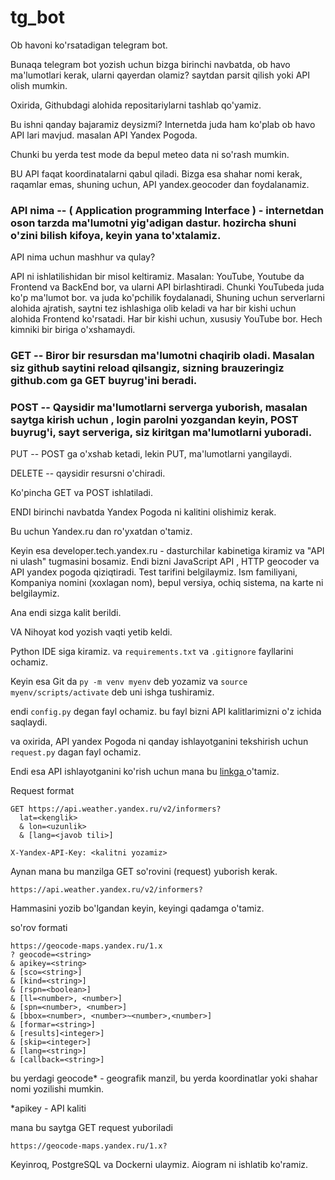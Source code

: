 # tg_bot
Ob havoni ko'rsatadigan telegram bot.


Bunaqa telegram bot yozish uchun bizga birinchi navbatda, ob havo ma'lumotlari kerak, ularni qayerdan olamiz? saytdan parsit qilish yoki API olish mumkin. 

Oxirida, Githubdagi alohida repositariylarni tashlab qo'yamiz.

Bu ishni qanday bajaramiz deysizmi? Internetda juda ham ko'plab ob havo API lari mavjud. masalan API Yandex Pogoda.

Chunki bu yerda test mode da bepul meteo data ni so'rash mumkin.

BU API faqat koordinatalarni qabul qiladi. Bizga esa shahar nomi kerak, raqamlar emas, shuning uchun, API yandex.geocoder dan foydalanamiz.

### API nima -- ( Application programming Interface ) - internetdan oson tarzda ma'lumotni yig'adigan dastur. hozircha shuni o'zini bilish kifoya, keyin yana to'xtalamiz.

API nima uchun mashhur va qulay?

API ni ishlatilishidan bir misol keltiramiz. Masalan: YouTube, Youtube da Frontend va BackEnd bor, va ularni API birlashtiradi. Chunki YouTubeda juda ko'p ma'lumot bor. va juda ko'pchilik foydalanadi, Shuning uchun serverlarni alohida ajratish, saytni tez ishlashiga olib keladi va har bir kishi uchun alohida Frontend ko'rsatadi. Har bir kishi uchun, xususiy YouTube bor. Hech kimniki bir biriga o'xshamaydi.

### GET -- Biror bir resursdan ma'lumotni chaqirib oladi. Masalan siz github saytini reload qilsangiz, sizning brauzeringiz github.com ga GET buyrug'ini beradi.

### POST -- Qaysidir ma'lumotlarni serverga yuborish, masalan saytga kirish uchun , login parolni yozgandan keyin, POST buyrug'i, sayt serveriga, siz kiritgan ma'lumotlarni yuboradi.

PUT -- POST ga o'xshab ketadi, lekin PUT, ma'lumotlarni yangilaydi.

DELETE -- qaysidir resursni o'chiradi.

Ko'pincha GET va POST ishlatiladi.


ENDI birinchi navbatda Yandex Pogoda ni kalitini olishimiz kerak. 

Bu uchun Yandex.ru dan ro'yxatdan o'tamiz.

Keyin esa developer.tech.yandex.ru - dasturchilar kabinetiga kiramiz va "API ni ulash" tugmasini bosamiz. Endi bizni JavaScript API , HTTP geocoder va API yandex pogoda qiziqtiradi. Test tarifini belgilaymiz. Ism familiyani, Kompaniya nomini (xoxlagan nom), bepul versiya, ochiq sistema, na karte ni belgilaymiz.

Ana endi sizga kalit berildi.

VA Nihoyat kod yozish vaqti yetib keldi.

Python IDE siga kiramiz. va ```requirements.txt``` va ```.gitignore``` fayllarini ochamiz.

Keyin esa Git da ```py -m venv myenv``` deb yozamiz  va ```source myenv/scripts/activate``` deb uni ishga tushiramiz.

endi ```config.py``` degan fayl ochamiz. bu fayl bizni API kalitlarimizni o'z ichida saqlaydi.

va oxirida, API yandex Pogoda ni qanday ishlayotganini tekshirish uchun ```request.py``` dagan fayl ochamiz.

Endi esa API ishlayotganini ko'rish uchun mana bu <a href="yandex.ru/dev/weather/doc/dg/concepts/forecast-info.html#forecast"> linkga </a> o'tamiz. 

Request format
```
GET https://api.weather.yandex.ru/v2/informers?
  lat=<kenglik>
  & lon=<uzunlik>
  & [lang=<javob tili>]

X-Yandex-API-Key: <kalitni yozamiz>
```

Aynan mana bu manzilga GET so'rovini (request) yuborish kerak.
```
https://api.weather.yandex.ru/v2/informers?
```

Hammasini yozib bo'lgandan keyin, keyingi qadamga o'tamiz.



so'rov formati
```
https://geocode-maps.yandex.ru/1.x
? geocode=<string>
& apikey=<string>
& [sco=<string>]
& [kind=<string>]
& [rspn=<boolean>]
& [ll=<number>, <number>]
& [spn=<number>, <number>]
& [bbox=<number>, <number>~<number>,<number>]
& [formar=<string>]
& [results]<integer>]
& [skip=<integer>]
& [lang=<string>]
& [callback=<string>]
```

bu yerdagi geocode* - geografik manzil, bu yerda koordinatlar yoki shahar nomi yozilishi mumkin.

*apikey - API kaliti

mana bu saytga GET request yuboriladi
```
https://geocode-maps.yandex.ru/1.x?
```

Keyinroq, PostgreSQL va Dockerni ulaymiz. Aiogram ni ishlatib ko'ramiz.
